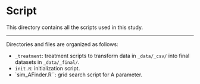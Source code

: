 # Script

This directory contains all the scripts used in this study.

---

Directories and files are organized as follows:

- `_treatment`: treatment scripts to transform data in `_data/_csv/` into final datasets in `_data/_final/`.
- `init.R`: initialization script.
- `sim_AFinder.R``: grid search script for A parameter.